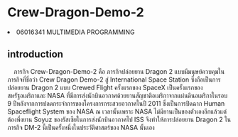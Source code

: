 # Crew-Dragon-Demo-2
<li>06016341 MULTIMEDIA PROGRAMMING </li>


## introduction
&emsp;ภารกิจ Crew-Dragon-Demo-2 คือ ภารกิจปล่อยยาน Dragon 2 แบบมีมนุษย์ควบคุมในภารกิจที่ชื่อว่า Crew Dragon Demo-2 สู่ International Space Station ซึ่งถือเป็นการปล่อยยาน Dragon 2 แบบ Crewed Flight ครั้งแรกของ SpaceX เป็นครั้งแรกของสหรัฐอเมริกาและ NASA ที่มีการส่งนักบินอวกาศด้วยยานสัญชาติอเมริกาจากแผ่นดินอเมริกาในรอบ 9 ปีหลังจากการปลดกระจำการของโครงการกระสวยอวกาศในปี 2011 ซึ่งเป็นการปิดฉาก Human Spaceflight System ของ NASA ณ เวลานั้นเพราะ NASA ไม่มียานเป็นของตัวเองอีกแล้วแต่ต้องพึ่งยาน Soyuz ของรัสเซียในการส่งนักบินอวกาศไป ISS จึงทำให้การปล่อยยาน Dragon 2 ในภารกิจ DM-2 นี้เป็นครั้งหนึ่งในประวัติศาสตร์ของ NASA นั้นเอง
